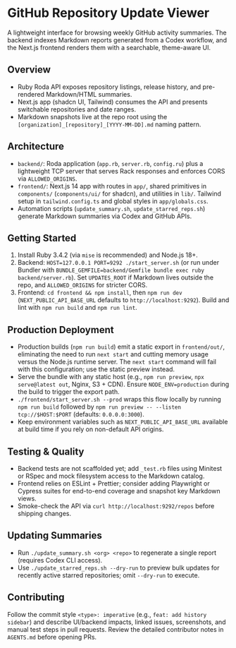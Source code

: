 # GitHub Repository Update Viewer

A lightweight interface for browsing weekly GitHub activity summaries. The backend indexes Markdown reports generated from a Codex workflow, and the Next.js frontend renders them with a searchable, theme-aware UI.

## Overview
- Ruby Roda API exposes repository listings, release history, and pre-rendered Markdown/HTML summaries.
- Next.js app (shadcn UI, Tailwind) consumes the API and presents switchable repositories and date ranges.
- Markdown snapshots live at the repo root using the `[organization]_[repository]_[YYYY-MM-DD].md` naming pattern.

## Architecture
- `backend/`: Roda application (`app.rb`, `server.rb`, `config.ru`) plus a lightweight TCP server that serves Rack responses and enforces CORS via `ALLOWED_ORIGINS`.
- `frontend/`: Next.js 14 app with routes in `app/`, shared primitives in `components/` (`components/ui/` for shadcn), and utilities in `lib/`. Tailwind setup in `tailwind.config.ts` and global styles in `app/globals.css`.
- Automation scripts (`update_summary.sh`, `update_starred_reps.sh`) generate Markdown summaries via Codex and GitHub APIs.

## Getting Started
1. Install Ruby 3.4.2 (via `mise` is recommended) and Node.js 18+.
2. Backend: `HOST=127.0.0.1 PORT=9292 ./start_server.sh` (or run under Bundler with `BUNDLE_GEMFILE=backend/Gemfile bundle exec ruby backend/server.rb`). Set `UPDATES_ROOT` if Markdown lives outside the repo, and `ALLOWED_ORIGINS` for stricter CORS.
3. Frontend: `cd frontend && npm install`, then `npm run dev` (`NEXT_PUBLIC_API_BASE_URL` defaults to `http://localhost:9292`). Build and lint with `npm run build` and `npm run lint`.

## Production Deployment
- Production builds (`npm run build`) emit a static export in `frontend/out/`, eliminating the need to run `next start` and cutting memory usage versus the Node.js runtime server. The `next start` command will fail with this configuration; use the static preview instead.
- Serve the bundle with any static host (e.g., `npm run preview`, `npx serve@latest out`, Nginx, S3 + CDN). Ensure `NODE_ENV=production` during the build to trigger the export path.
- `./frontend/start_server.sh --prod` wraps this flow locally by running `npm run build` followed by `npm run preview -- --listen tcp://$HOST:$PORT` (defaults: `0.0.0.0:3000`).
- Keep environment variables such as `NEXT_PUBLIC_API_BASE_URL` available at build time if you rely on non-default API origins.

## Testing & Quality
- Backend tests are not scaffolded yet; add `_test.rb` files using Minitest or RSpec and mock filesystem access to the Markdown catalog.
- Frontend relies on ESLint + Prettier; consider adding Playwright or Cypress suites for end-to-end coverage and snapshot key Markdown views.
- Smoke-check the API via `curl http://localhost:9292/repos` before shipping changes.

## Updating Summaries
- Run `./update_summary.sh <org> <repo>` to regenerate a single report (requires Codex CLI access).
- Use `./update_starred_reps.sh --dry-run` to preview bulk updates for recently active starred repositories; omit `--dry-run` to execute.

## Contributing
Follow the commit style `<type>: imperative` (e.g., `feat: add history sidebar`) and describe UI/backend impacts, linked issues, screenshots, and manual test steps in pull requests. Review the detailed contributor notes in `AGENTS.md` before opening PRs.
